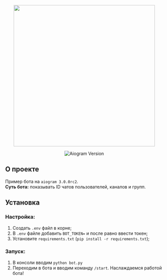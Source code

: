 <p align="center">
      <img src="https://i.ytimg.com/vi/NGMwl-J8rko/maxresdefault.jpg" width="450">
</p>

<p align="center">
   <img src="https://img.shields.io/badge/aiogram-3.0.0rc2-blue" alt="Aiogram Version">
</p>

## О проекте

Пример бота на `aiogram 3.0.0rc2`.<br>
**Суть бота:** показывать ID чатов пользователей, каналов и групп.

## Установка
### Настройка:

1. Создать `.env` файл в корне;
2. В `.env` файле добавить `BOT_TOKEN=` и после равно ввести токен;
3. Установите `requirements.txt` (`pip install -r requirements.txt`);

### Запуск:

1. В консоли вводим `python bot.py`
2. Переходим в бота и вводим команду `/start`. Наслаждаемся работой бота!
